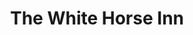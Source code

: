 ---
title: "The White Horse Inn"
address: "The White Horse Inn, 49-53 Main Street, Saintfield, Co. Down, BT24 7AB"
tel: "+44 (0)28 9751 1143"
county: "Down"
category: "Pubs"
type: "Content"
lat: "54.46017837524414"
lng: "-5.834383010864258"
---